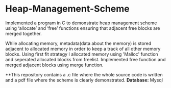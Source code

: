 # Heap-Management-Scheme

Implemented a program in C to demonstrate heap management scheme using ‘allocate’ and ‘free’ functions ensuring that adjacent free blocks are merged together.

While allocating memory, metadata(data about the memory) is stored adjacent to allocated memory in order to keep a track of all other memory blocks. Using first fit strategy I allocated memory using 'Malloc' function and seperated allocated blocks from freelist. Implemented free function and merged adjacent blocks using merge function.

**This repository contains a .c file where the whole source code is written and a pdf file where the scheme is clearly demonstrated. 
**Database:** Mysql
